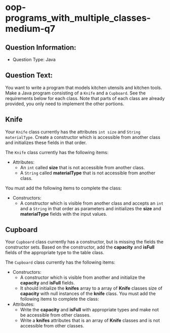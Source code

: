 # oop-programs_with_multiple_classes-medium-q7

## Question Information:

- Question Type: Java

## Question Text:

You want to write a program that models kitchen utensils and kitchen tools. Make a Java program
consisting of a `Knife` and a `Cupboard`. See the requirements below for each class. Note that parts of each class are
already provided, you only need to implement the other portions.

## Knife

Your `Knife` class currently has the attributes `int size` and `String materialType`. Create a
constructor which is accessible from another class and initializes these fields in that order.

The `Knife` class currently has the following items:

- Attributes:
    - An `int` called **size** that is not accessible from another class.
    - A `String` called **materialType** that is not accessible from another class.

You must add the following items to complete the class:

- Constructors:
    - A constructor which is visible from another class and accepts an `int` and a `String` in that order as parameters
      and initializes the **size** and **materialType** fields with the input values.

## Cupboard

Your `Cupboard` class currently has a constructor, but is missing the fields the constructor sets. Based on the
constructor, add the **capacity** and **isFull** fields of the appropriate type to the table class.

The `Cupboard` class currently has the following items:

- Constructors:
    - A constructor which is visible from another
      and initialize the **capacity** and **isFull** fields.
    - It should initialize the **knifes** array to a array of **Knife** classes size of **capacity** with null instances
      of the **knife** class.
      You must add the following items to complete the class:
- Attributes:
    - Write the **capacity** and **isFull** with appropriate types and make not be accessible from other classes.
    - Write a **knifes** attributes that is an array of **Knife** classes and is not accessible from other classes.
